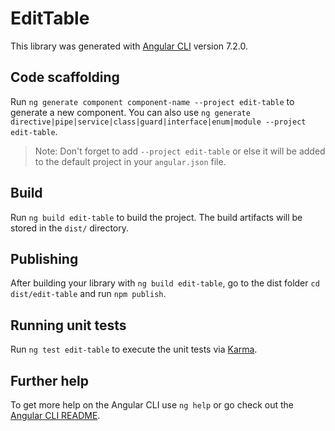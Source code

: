 # EditTable

This library was generated with [Angular CLI](https://github.com/angular/angular-cli) version 7.2.0.

## Code scaffolding

Run `ng generate component component-name --project edit-table` to generate a new component. You can also use `ng generate directive|pipe|service|class|guard|interface|enum|module --project edit-table`.
> Note: Don't forget to add `--project edit-table` or else it will be added to the default project in your `angular.json` file. 

## Build

Run `ng build edit-table` to build the project. The build artifacts will be stored in the `dist/` directory.

## Publishing

After building your library with `ng build edit-table`, go to the dist folder `cd dist/edit-table` and run `npm publish`.

## Running unit tests

Run `ng test edit-table` to execute the unit tests via [Karma](https://karma-runner.github.io).

## Further help

To get more help on the Angular CLI use `ng help` or go check out the [Angular CLI README](https://github.com/angular/angular-cli/blob/master/README.md).
